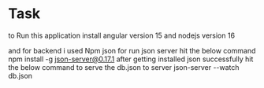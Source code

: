 # Task
to Run this application 
install angular version 15
and nodejs version 16


and for backend i used Npm json 
for run json server hit the below command
npm install -g json-server@0.17.1
after getting installed json successfully
hit the below command to serve the db.json to server
json-server --watch db.json


